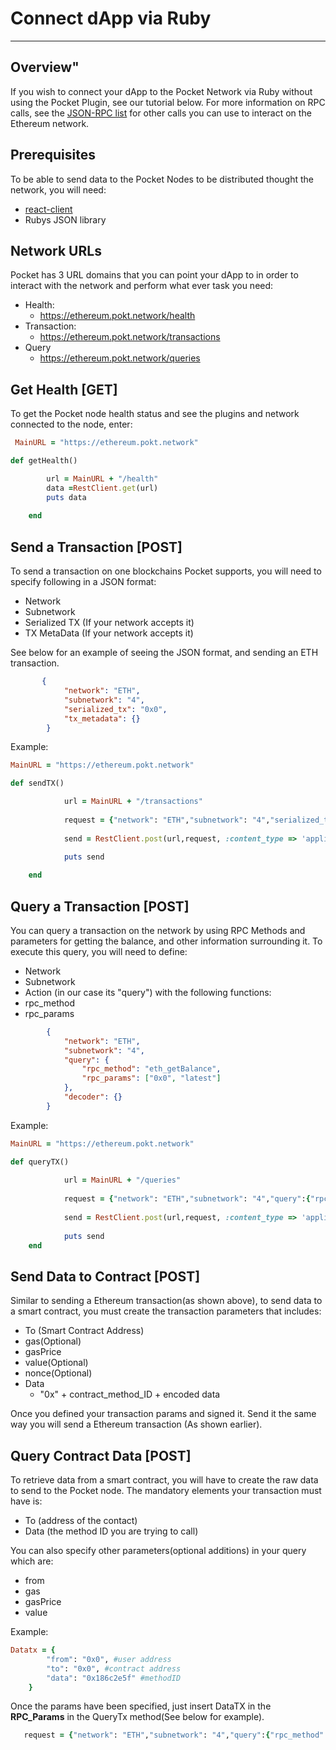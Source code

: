 # Connect dApp via Ruby
---
## Overview"
If you wish to connect your dApp to the Pocket Network via Ruby without using the Pocket Plugin, see our tutorial below. For more information on RPC calls, see the [JSON-RPC list](https://github.com/ethereum/wiki/wiki/JSON-RPC) for other calls you can use to interact on the Ethereum network. 

## Prerequisites
To be able to send data to the Pocket Nodes to be distributed thought the network, you will need:
*   [react-client](https://rubygems.org/gems/rest-client/versions/2.1.0.rc1-x64-mingw32)
*   Rubys JSON library
## Network URLs
Pocket has 3 URL domains that you can point your dApp to in order to interact with the network and perform what ever task you need:

*   Health:
    *   https://ethereum.pokt.network/health
*   Transaction:
    *   https://ethereum.pokt.network/transactions
* Query
    *   https://ethereum.pokt.network/queries

## Get Health [GET]
To get the Pocket node health status and see the plugins and network connected to the node, enter: 
```ruby
 MainURL = "https://ethereum.pokt.network"

def getHealth()

        url = MainURL + "/health"
        data =RestClient.get(url)
        puts data
        
    end
```

## Send a Transaction [POST]
To send a transaction on one blockchains Pocket supports, you will need to specify following in a JSON format:
*   Network 
*   Subnetwork 
*   Serialized TX (If your network accepts it)
*   TX MetaData (If your network accepts it)

See below for an example of seeing the JSON format, and sending an ETH transaction. 

```JSON
       {
            "network": "ETH",
            "subnetwork": "4",
            "serialized_tx": "0x0",
            "tx_metadata": {}
        }
```
Example:
```ruby
MainURL = "https://ethereum.pokt.network"

def sendTX()

            url = MainURL + "/transactions"
            
            request = {"network": "ETH","subnetwork": "4","serialized_tx": "0x0","tx_metadata":{}}.to_json
    
            send = RestClient.post(url,request, :content_type => 'application/json')
            
            puts send

    end 
```
## Query a Transaction [POST]
You can query a transaction on the network by using RPC Methods and parameters for getting the balance, and other information surrounding it. To execute this query, you will need to define:
*   Network
*   Subnetwork
*   Action (in our case its "query") with the following functions:
   *   rpc_method
   *   rpc_params   
```JSON
        {
            "network": "ETH",
            "subnetwork": "4",
            "query": {
                "rpc_method": "eth_getBalance",
                "rpc_params": ["0x0", "latest"]
            },
            "decoder": {}
        }
```
Example:   
```ruby
MainURL = "https://ethereum.pokt.network"

def queryTX()
            
            url = MainURL + "/queries"   
        
            request = {"network": "ETH","subnetwork": "4","query":{"rpc_method": "eth_getBalance","rpc_params":["0x0","latest"]},"decoder": Decoder}.to_json
        
            send = RestClient.post(url,request, :content_type => 'application/json')
          
            puts send        
    end
```
## Send Data to Contract [POST]
Similar to sending a Ethereum transaction(as shown above), to send data to a smart contract, you must create the transaction parameters that includes: 
*   To (Smart Contract Address)
*   gas(Optional)
*   gasPrice 
*   value(Optional)
*   nonce(Optional)
*   Data 
    *   "0x" + contract_method_ID + encoded data

Once you defined your transaction params and signed it. Send it the same way you will send a Ethereum transaction (As shown earlier).
## Query Contract Data [POST]
To retrieve data from a smart contract, you will have to create the raw data to send to the Pocket node. The mandatory elements your transaction must have is:
*   To (address of the contact)
*   Data (the method ID you are trying to call)

You can also specify other parameters(optional additions) in your query which are:
*   from
*   gas
*   gasPrice
*   value

Example:
```ruby
Datatx = { 
        "from": "0x0", #user address
        "to": "0x0", #contract address
        "data": "0x186c2e5f" #methodID
    }
```
Once the params have been specified, just insert DataTX in the **RPC_Params** in the QueryTx method(See below for example). 
```Ruby
   request = {"network": "ETH","subnetwork": "4","query":{"rpc_method": "eth_call","rpc_params": [ Datatx, "latest" ]}, "decoder": {}}.to_json
        
```

